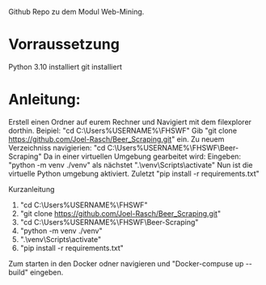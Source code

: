 Github Repo zu dem Modul Web-Mining.

# Vorraussetzung
Python 3.10 installiert
git installiert

# Anleitung:
Erstell einen Ordner auf eurem Rechner und Navigiert mit dem filexplorer dorthin.
Beipiel: "cd C:\Users\%USERNAME%\FHSWF"
Gib "git clone https://github.com/Joel-Rasch/Beer_Scraping.git" ein.
Zu neuem Verzeichniss navigierien:
"cd C:\Users\%USERNAME%\FHSWF\Beer-Scraping"
Da in einer virtuellen Umgebung gearbeitet wird:
Eingeben: "python -m venv ./venv"
als nächstet ".\venv\Scripts\activate"
Nun ist die virtuelle Python umgebung aktiviert.
Zuletzt "pip install -r requirements.txt"

Kurzanleitung
1. "cd C:\Users\%USERNAME%\FHSWF"
2. "git clone https://github.com/Joel-Rasch/Beer_Scraping.git"
3.  "cd C:\Users\%USERNAME%\FHSWF\Beer-Scraping"
4. "python -m venv ./venv"
5. ".\venv\Scripts\activate"
6. "pip install -r requirements.txt"


Zum starten in den Docker odner navigieren und "Docker-compuse up --build" eingeben.
